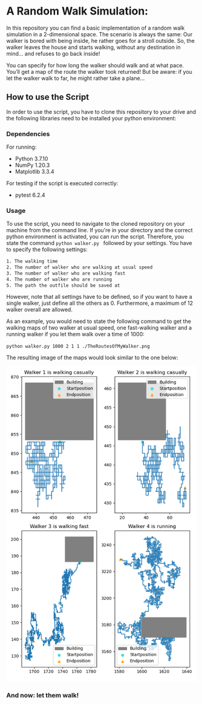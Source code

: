 # A Random Walk Simulation:

In this repository you can find a basic implementation of a random walk simulation in a 
2-dimensional space. The scenario is always the same: Our walker is bored with being 
inside, he rather goes for a stroll outside. So, the walker leaves the house and starts 
walking, without any destination in mind… and refuses to go back inside! 

You can specify for how long the walker should walk and at what pace. You’ll get 
a map of the route the walker took returned! But be aware: if you let the walker walk to
far, he might rather take a plane...


## How to use the Script
In order to use the script, you have to clone this repository to your drive and the 
following libraries need to be installed your python environment:
### Dependencies
For running:
- Python 3.7.10
- NumPy 1.20.3
- Matplotlib 3.3.4

For testing if the script is executed correctly:
- pytest 6.2.4

### Usage
To use the script, you need to navigate to the cloned repository on your machine from 
the command line. If you're in your directory and the correct python environment is 
activated, you can run the script. Therefore, you state the command `python walker.py ` 
followed by your settings. You have to specify the following settings:
````
1. The walking time
2. The number of walker who are walking at usual speed
3. The number of walker who are walking fast
4. The number of walker who are running
5. The path the outfile should be saved at
````

However, note that all settings have to be defined, so if you want to have a single 
walker, just define all the others as 0. Furthermore, a maximum of 12 walker overall are
allowed. 

As an example, you would need to state the following command to get the walking maps of 
two walker at usual speed, one fast-walking walker and a running walker if you let them 
walk over a time of 1000:

`python walker.py 1000 2 1 1 ./TheRoutesOfMyWalker.png`

The resulting image of the maps would look similar to the one below:

![image](https://github.com/hn437/random_walk/blob/main/TheRoutesOfMyWalker.png)

### And now: let them walk!
